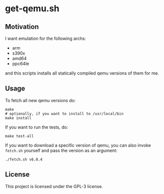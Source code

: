 # get-qemu.sh

## Motivation

I want emulation for the following archs:

* arm
* s390x
* amd64
* ppc64le

and this scripts installs all statically compiled qemu versions of them for me.

## Usage

To fetch all new qemu versions do:

```
make
# optionally, if you want to install to /usr/local/bin
make install
```

If you want to run the tests, do:

```
make test-all
```

If you want to download a specific version of qemu, you can also invoke `fetch.sh` yourself and pass the version as an argument:

```
./fetch.sh v6.0.4
```

## License

This project is licensed under the GPL-3 license.
